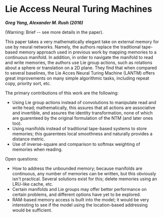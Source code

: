 # Lie Access Neural Turing Machines
***Greg Yang, Alexander M. Rush (2016)***

(Warning: Brief -- see more details in the paper).

This paper takes a very mathematically elegant take on external memory for use by neural networks. Namely, the authors replace the traditional tape-based memory approach used in previous work by mapping memories to a continuous manifold. In addition, in order to navigate the manifold to read and write memories, the authors use Lie group actions, such as rotations about a sphere or translation on a 2D plane. They find that when compared to several baselines, the Lie Acces Neural Turing Machine (LANTM) offers great improvements on many simple algorithmic tasks, including repeat copy, priority sort, etc.

The primary contributions of this work are the following:
* Using Lie group actions instead of convolutions to manipulate read and write head; mathematically, this assures that all actions are associative and invertible, and assures the identity transformation, none of which are guarenteed by the original formulation of the NTM (and later ones too).
* Using manifolds instead of traditional tape-based systems to store memories; this guarentees local smoothness and naturally provides a distance metric.
* Use of inverse-square and comparison to softmax weighting of memories when reading.

Open questions:
* How to address the unbounded memory; because manifolds are continuous, any number of memories can be written, but this obviously isn't practical. Several solutions exist for this; delete memories using an LRU-like cache, etc.
* Certain manifolds and Lie groups may offer better performance on certain problems, and different options have yet to be explored.
* RAM-based memory access is built into the model; it would be very interesting to see if the model using the location-based addressing would be sufficient.
